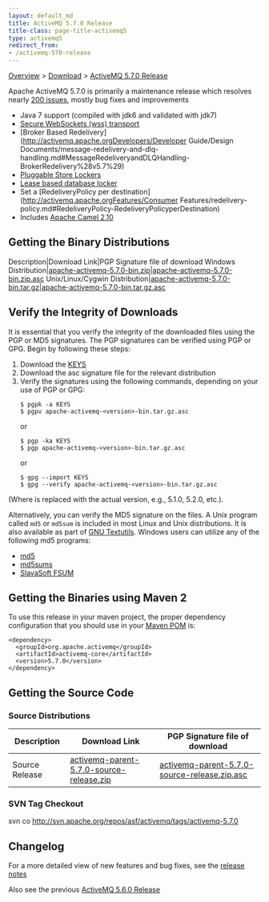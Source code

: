 ```yaml
---
layout: default_md
title: ActiveMQ 5.7.0 Release 
title-class: page-title-activemq5
type: activemq5
redirect_from:
- /activemq-570-release
---
```


[Overview](overview) > [Download](download) > [ActiveMQ 5.7.0 Release](activemq-570-release)

Apache ActiveMQ 5.7.0 is primarily a maintenance release which resolves nearly [200 issues](https://issues.apache.org/jira/secure/IssueNavigator.jspa?reset=true&jqlQuery=project+%3D+AMQ+AND+fixVersion+%3D+%225.7.0%22+AND+status+%3D+Resolved+ORDER+BY+priority+DESC&mode=hide), mostly bug fixes and improvements

*   Java 7 support (compiled with jdk6 and validated with jdk7)
*   [Secure WebSockets (wss) transport](http://activemq.apache.orgConnectivityConnectivity/Connectivity/websockets.md#WebSockets-SecureWebSockets)
*   [Broker Based Redelivery](http://activemq.apache.orgDevelopers/Developer Guide/Design Documents/message-redelivery-and-dlq-handling.md#MessageRedeliveryandDLQHandling-BrokerRedelivery%28v5.7%29)
*   [Pluggable Store Lockers](http://activemq.apache.orgFeatures/PersistenceFeatures/Persistence/Features/Persistence/pluggable-storage-lockers)
*   [Lease based database locker](http://activemq.apache.orgFeatures/PersistenceFeatures/Persistence/Features/Persistence/pluggable-storage-lockers.md#Pluggablestoragelockers-LeaseDatabaseLocker)
*   Set a [RedeliveryPolicy per destination](http://activemq.apache.orgFeatures/Consumer Features/redelivery-policy.md#RedeliveryPolicy-RedeliveryPolicyperDestination)
*   Includes [Apache Camel 2.10](http://camel.apache.org/camel-2100-release.html)

Getting the Binary Distributions
--------------------------------

Description|Download Link|PGP Signature file of download
Windows Distribution|[apache-activemq-5.7.0-bin.zip](http://archive.apache.org/dist/activemq/apache-activemq/5.7.0/apache-activemq-5.7.0-bin.zip)|[apache-activemq-5.7.0-bin.zip.asc](http://archive.apache.org/dist/activemq/apache-activemq/5.7.0/apache-activemq-5.7.0-bin.zip.asc)
Unix/Linux/Cygwin Distribution|[apache-activemq-5.7.0-bin.tar.gz](http://archive.apache.org/dist/activemq/apache-activemq/5.7.0/apache-activemq-5.7.0-bin.tar.gz)|[apache-activemq-5.7.0-bin.tar.gz.asc](http://archive.apache.org/dist/activemq/apache-activemq/5.7.0/apache-activemq-5.7.0-bin.tar.gz.asc)

Verify the Integrity of Downloads
---------------------------------

It is essential that you verify the integrity of the downloaded files using the PGP or MD5 signatures. The PGP signatures can be verified using PGP or GPG. Begin by following these steps:

1.  Download the [KEYS](http://www.apache.org/dist/activemq/KEYS)
2.  Download the asc signature file for the relevant distribution
3.  Verify the signatures using the following commands, depending on your use of PGP or GPG:
    ```
    $ pgpk -a KEYS
    $ pgpv apache-activemq-<version>-bin.tar.gz.asc
    ```
    or
    ```
    $ pgp -ka KEYS
    $ pgp apache-activemq-<version>-bin.tar.gz.asc
    ```
    or
    ```
    $ gpg --import KEYS
    $ gpg --verify apache-activemq-<version>-bin.tar.gz.asc
    ```

(Where <version> is replaced with the actual version, e.g., 5.1.0, 5.2.0, etc.).

Alternatively, you can verify the MD5 signature on the files. A Unix program called `md5` or `md5sum` is included in most Linux and Unix distributions. It is also available as part of [GNU Textutils](http://www.gnu.org/software/textutils/textutils.html). Windows users can utilize any of the following md5 programs:

*   [md5](http://www.fourmilab.ch/md5/)
*   [md5sums](http://www.pc-tools.net/win32/md5sums/)
*   [SlavaSoft FSUM](http://www.slavasoft.com/fsum/)

Getting the Binaries using Maven 2
----------------------------------

To use this release in your maven project, the proper dependency configuration that you should use in your [Maven POM](http://maven.apache.org/guides/introduction/introduction-to-the-pom.html) is:
```
<dependency>
  <groupId>org.apache.activemq</groupId>
  <artifactId>activemq-core</artifactId>
  <version>5.7.0</version>
</dependency>
```
Getting the Source Code
-----------------------

### Source Distributions

Description|Download Link|PGP Signature file of download
---|---|---
Source Release|[activemq-parent-5.7.0-source-release.zip](http://archive.apache.org/dist/activemq/apache-activemq/5.7.0/activemq-parent-5.7.0-source-release.zip)|[activemq-parent-5.7.0-source-release.zip.asc](http://archive.apache.org/dist/activemq/apache-activemq/5.7.0/activemq-parent-5.7.0-source-release.zip.asc)

### SVN Tag Checkout

svn co http://svn.apache.org/repos/asf/activemq/tags/activemq-5.7.0

Changelog
---------

For a more detailed view of new features and bug fixes, see the [release notes](https://issues.apache.org/jira/secure/ReleaseNote.jspa?projectId=12311210&version=12321258)

Also see the previous [ActiveMQ 5.6.0 Release](activemq-560-release)

